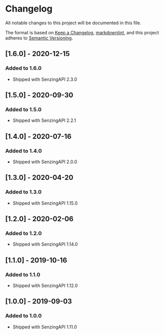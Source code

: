 # Changelog

All notable changes to this project will be documented in this file.

The format is based on [Keep a Changelog](https://keepachangelog.com/en/1.0.0/),
[markdownlint](https://dlaa.me/markdownlint/),
and this project adheres to [Semantic Versioning](https://semver.org/spec/v2.0.0.html).

## [1.6.0] - 2020-12-15

### Added to 1.6.0

- Shipped with SenzingAPI 2.3.0

## [1.5.0] - 2020-09-30

### Added to 1.5.0

- Shipped with SenzingAPI 2.2.1

## [1.4.0] - 2020-07-16

### Added to 1.4.0

- Shipped with SenzingAPI 2.0.0

## [1.3.0] - 2020-04-20

### Added to 1.3.0

- Shipped with SenzingAPI 1.15.0

## [1.2.0] - 2020-02-06

### Added to 1.2.0

- Shipped with SenzingAPI 1.14.0

## [1.1.0] - 2019-10-16

### Added to 1.1.0

- Shipped with SenzingAPI 1.12.0

## [1.0.0] - 2019-09-03

### Added to 1.0.0

- Shipped with SenzingAPI 1.11.0
